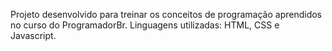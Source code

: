 Projeto desenvolvido para treinar os conceitos de programação aprendidos no curso do ProgramadorBr.
Linguagens utilizadas: HTML, CSS e Javascript.